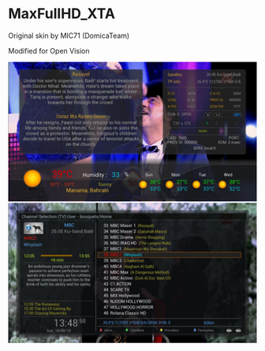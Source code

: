 MaxFullHD_XTA
=============
Original skin by MIC71 (DomicaTeam)

Modified for Open Vision

![Screenshot](HDLine-Super-1.jpg)
![Screenshot](HDLine-Super-2.jpg)
